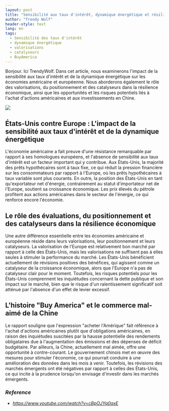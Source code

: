 ```yaml
---
layout: post
title: "Sensibilité aux taux d'intérêt, dynamique énergétique et résilience économique, Opportunités et risques dans les économies américaine et européenne"
author: "Trendy Wolf"
header-style: text
lang: en
tags:
  - Sensibilité des taux d'intérêt
  - dynamique énergétique
  - valorisations
  - catalyseurs
  - BuyAmerica
---
```


Bonjour. Ici TrendyWolf. Dans cet article, nous examinerons l'impact de la sensibilité aux taux d'intérêt et de la dynamique énergétique sur les économies américaine et européenne. Nous aborderons également le rôle des valorisations, du positionnement et des catalyseurs dans la résilience économique, ainsi que les opportunités et les risques potentiels liés à l'achat d'actions américaines et aux investissements en Chine.

<img
    src="https://i.ytimg.com/vi/cBpOJYq0axE/hqdefault.jpg"
/>


## États-Unis contre Europe : L'impact de la sensibilité aux taux d'intérêt et de la dynamique énergétique
L'économie américaine a fait preuve d'une résistance remarquable par rapport à ses homologues européens, et l'absence de sensibilité aux taux d'intérêt est un facteur important qui y contribue. Aux États-Unis, la majorité des prêts hypothécaires sont à taux fixe, ce qui réduit la pression financière sur les consommateurs par rapport à l'Europe, où les prêts hypothécaires à taux variable sont plus courants. En outre, la position des États-Unis en tant qu'exportateur net d'énergie, contrairement au statut d'importateur net de l'Europe, soutient sa croissance économique. Les prix élevés du pétrole profitent aux actions américaines dans le secteur de l'énergie, ce qui renforce encore l'économie.

## Le rôle des évaluations, du positionnement et des catalyseurs dans la résilience économique
Une autre différence essentielle entre les économies américaine et européenne réside dans leurs valorisations, leur positionnement et leurs catalyseurs. La valorisation de l'Europe est relativement bon marché par rapport à celle des États-Unis, mais les valorisations ne suffisent pas à elles seules à stimuler la performance du marché. Les États-Unis bénéficient actuellement de révisions positives des bénéfices, qui agissent comme un catalyseur de la croissance économique, alors que l'Europe n'a pas de catalyseur clair pour le moment. Toutefois, les risques potentiels pour les États-Unis comprennent les inquiétudes concernant la dette publique et son impact sur le marché, bien que le risque d'un ralentissement significatif soit atténué par l'absence d'un effet de levier excessif.

## L'histoire "Buy America" et le commerce mal-aimé de la Chine
Le rapport souligne que l'expression "acheter l'Amérique" fait référence à l'achat d'actions américaines plutôt que d'obligations américaines, en raison des inquiétudes suscitées par la hausse potentielle des rendements obligataires due à l'augmentation des émissions et des dépenses de déficit budgétaire. Par ailleurs, la Chine, actuellement mal aimée, offre une opportunité à contre-courant. Le gouvernement chinois met en œuvre des mesures pour stimuler l'économie, ce qui pourrait conduire à une amélioration des données dans les mois à venir. Toutefois, les révisions des marchés émergents ont été négatives par rapport à celles des États-Unis, ce qui incite à la prudence lorsqu'on envisage d'investir dans les marchés émergents.


### _Reference_
- _https://www.youtube.com/watch?v=cBpOJYq0axE_

